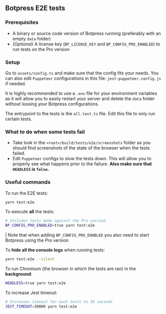 ## Botpress E2E tests

### Prerequisites

- A binary or source code version of Botpress running (preferably with an empty `data` folder)
- _(Optional)_ A license key (`BP_LICENSE_KEY` and `BP_CONFIG_PRO_ENABLED`) to run tests on the Pro version

### Setup

Go to `assets/config.ts` and make sure that the config fits your needs. You can also edit `Puppeteer` configurations in this file: `jest-puppeteer.config.js` if needed.

It is highly recommended to use a `.env` file for your environment variables as it will allow you to easily restart your server and delete the `data` folder without loosing your Botpress configurations.

The entrypoint to the tests is the `all.test.ts` file. Edit this file to only run certain tests.

### What to do when some tests fail

- Take look in the `<root>/build/tests/e2e/screenshots` folder as you should find screenshots of the state of the browser when the tests failed.
- Edit `Puppeteer` configs to slow the tests down. This will allow you to properly see what happens prior to the failure. **Also make sure that `HEADLESS` is `false`.**

### Useful commands

To run the E2E tests:

```sh
yarn test:e2e
```

To execute **all** the tests:

```sh
# Includes tests made against the Pro version
BP_CONFIG_PRO_ENABLED=true yarn test:e2e
```

| Note that when adding `BP_CONFIG_PRO_ENABLED` you also need to start Botpress using the Pro version

To **hide all the console logs** when running tests:

```sh
yarn test:e2e --silent
```

To run Chromium (the browser in which the tests are ran) in the **background**:

```sh
HEADLESS=true yarn test:e2e
```

To increase Jest timeout:

```sh
# Increases timeout for each tests to 30 seconds
JEST_TIMEOUT=30000 yarn test:e2e
```
